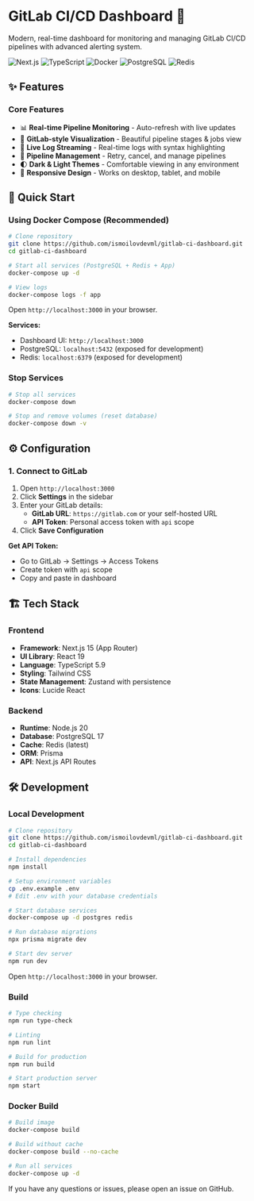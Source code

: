# GitLab CI/CD Dashboard 🚀

Modern, real-time dashboard for monitoring and managing GitLab CI/CD pipelines with advanced alerting system.

![Next.js](https://img.shields.io/badge/Next.js-15-black) ![TypeScript](https://img.shields.io/badge/TypeScript-5.9-blue) ![Docker](https://img.shields.io/badge/docker-ready-brightgreen) ![PostgreSQL](https://img.shields.io/badge/PostgreSQL-17-blue) ![Redis](https://img.shields.io/badge/Redis-latest-red)

## ✨ Features

### Core Features
- 📊 **Real-time Pipeline Monitoring** - Auto-refresh with live updates
- 🎨 **GitLab-style Visualization** - Beautiful pipeline stages & jobs view
- 📝 **Live Log Streaming** - Real-time logs with syntax highlighting
- 🔄 **Pipeline Management** - Retry, cancel, and manage pipelines
- 🌓 **Dark & Light Themes** - Comfortable viewing in any environment
- 📱 **Responsive Design** - Works on desktop, tablet, and mobile

## 🚀 Quick Start

### Using Docker Compose (Recommended)

```bash
# Clone repository
git clone https://github.com/ismoilovdevml/gitlab-ci-dashboard.git
cd gitlab-ci-dashboard

# Start all services (PostgreSQL + Redis + App)
docker-compose up -d

# View logs
docker-compose logs -f app
```

Open `http://localhost:3000` in your browser.

**Services:**
- Dashboard UI: `http://localhost:3000`
- PostgreSQL: `localhost:5432` (exposed for development)
- Redis: `localhost:6379` (exposed for development)

### Stop Services

```bash
# Stop all services
docker-compose down

# Stop and remove volumes (reset database)
docker-compose down -v
```

## ⚙️ Configuration

### 1. Connect to GitLab

1. Open `http://localhost:3000`
2. Click **Settings** in the sidebar
3. Enter your GitLab details:
   - **GitLab URL**: `https://gitlab.com` or your self-hosted URL
   - **API Token**: Personal access token with `api` scope
4. Click **Save Configuration**

**Get API Token:**
- Go to GitLab → Settings → Access Tokens
- Create token with `api` scope
- Copy and paste in dashboard



## 🏗️ Tech Stack

### Frontend
- **Framework**: Next.js 15 (App Router)
- **UI Library**: React 19
- **Language**: TypeScript 5.9
- **Styling**: Tailwind CSS
- **State Management**: Zustand with persistence
- **Icons**: Lucide React

### Backend
- **Runtime**: Node.js 20
- **Database**: PostgreSQL 17
- **Cache**: Redis (latest)
- **ORM**: Prisma
- **API**: Next.js API Routes

## 🛠️ Development

### Local Development

```bash
# Clone repository
git clone https://github.com/ismoilovdevml/gitlab-ci-dashboard.git
cd gitlab-ci-dashboard

# Install dependencies
npm install

# Setup environment variables
cp .env.example .env
# Edit .env with your database credentials

# Start database services
docker-compose up -d postgres redis

# Run database migrations
npx prisma migrate dev

# Start dev server
npm run dev
```

Open `http://localhost:3000` in your browser.

### Build

```bash
# Type checking
npm run type-check

# Linting
npm run lint

# Build for production
npm run build

# Start production server
npm start
```

### Docker Build

```bash
# Build image
docker-compose build

# Build without cache
docker-compose build --no-cache

# Run all services
docker-compose up -d
```


If you have any questions or issues, please open an issue on GitHub.